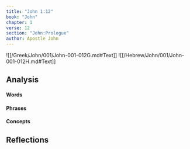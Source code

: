 ```yaml
---
title: "John 1:12"
book: "John"
chapter: 1
verse: 12
section: "John:Prologue"
author: Apostle John
---
```

![[/Greek/John/001/John-001-012G.md#Text]]
![[/Hebrew/John/001/John-001-012H.md#Text]]

## Analysis

#### Words

#### Phrases

#### Concepts

## Reflections
